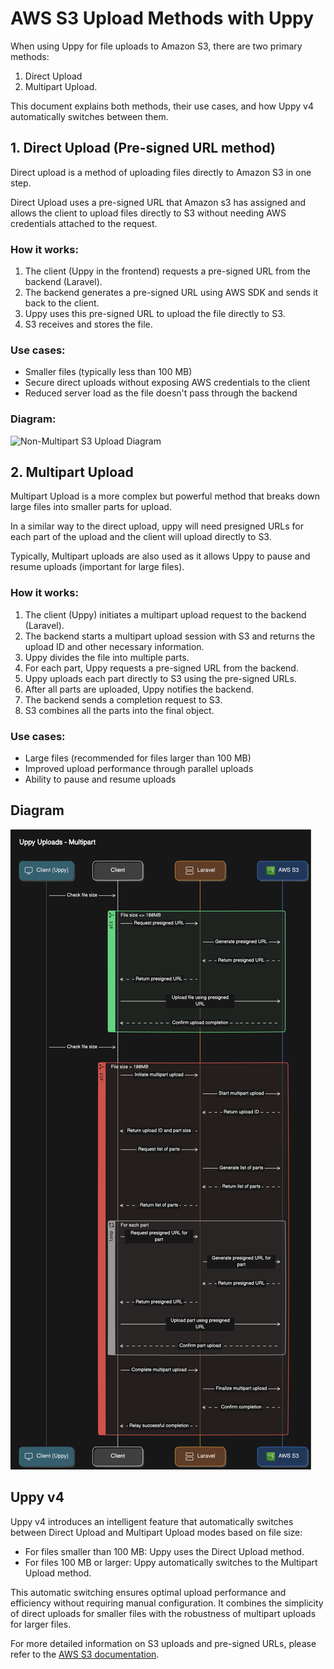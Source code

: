 # AWS S3 Upload Methods with Uppy

When using Uppy for file uploads to Amazon S3, there are two primary methods:

1. Direct Upload
2. Multipart Upload.

This document explains both methods, their use cases, and how Uppy v4 automatically switches between them.


## 1. Direct Upload (Pre-signed URL method)

Direct upload is a method of uploading files directly to Amazon S3 in one step.

Direct Upload uses a pre-signed URL that Amazon s3 has assigned and allows the client to upload files directly to S3 without needing AWS credentials attached to the request.

### How it works:
1. The client (Uppy in the frontend) requests a pre-signed URL from the backend (Laravel).
2. The backend generates a pre-signed URL using AWS SDK and sends it back to the client.
3. Uppy uses this pre-signed URL to upload the file directly to S3.
4. S3 receives and stores the file.

### Use cases:
- Smaller files (typically less than 100 MB)
- Secure direct uploads without exposing AWS credentials to the client
- Reduced server load as the file doesn't pass through the backend

### Diagram:
![Non-Multipart S3 Upload Diagram](./direct-upload-s3-diagram.png)

## 2. Multipart Upload

Multipart Upload is a more complex but powerful method that breaks down large files into smaller parts for upload.

In a similar way to the direct upload, uppy will need presigned URLs for each part of the upload and the client will upload directly
to S3.

Typically, Multipart uploads are also used as it allows Uppy to pause and resume uploads (important for large files).

### How it works:
1. The client (Uppy) initiates a multipart upload request to the backend (Laravel).
2. The backend starts a multipart upload session with S3 and returns the upload ID and other necessary information.
3. Uppy divides the file into multiple parts.
4. For each part, Uppy requests a pre-signed URL from the backend.
5. Uppy uploads each part directly to S3 using the pre-signed URLs.
6. After all parts are uploaded, Uppy notifies the backend.
7. The backend sends a completion request to S3.
8. S3 combines all the parts into the final object.

### Use cases:
- Large files (recommended for files larger than 100 MB)
- Improved upload performance through parallel uploads
- Ability to pause and resume uploads

## Diagram

![Uppy and AWS S3 Diagram](how-it-works.svg)

## Uppy v4

Uppy v4 introduces an intelligent feature that automatically switches between Direct Upload and Multipart Upload modes based on file size:

- For files smaller than 100 MB: Uppy uses the Direct Upload method.
- For files 100 MB or larger: Uppy automatically switches to the Multipart Upload method.

This automatic switching ensures optimal upload performance and efficiency without requiring manual configuration. It combines the simplicity of direct uploads for smaller files with the robustness of multipart uploads for larger files.

For more detailed information on S3 uploads and pre-signed URLs, please refer to the [AWS S3 documentation](https://docs.aws.amazon.com/AmazonS3/latest/userguide/PresignedUrlUploadObject.html).
